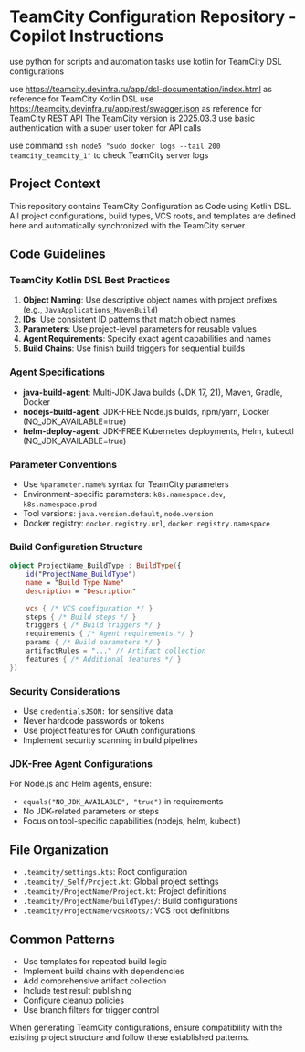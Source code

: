 # TeamCity Configuration Repository - Copilot Instructions

use python for scripts and automation tasks
use kotlin for TeamCity DSL configurations

use https://teamcity.devinfra.ru/app/dsl-documentation/index.html as reference for TeamCity Kotlin DSL
use https://teamcity.devinfra.ru/app/rest/swagger.json as reference for TeamCity REST API
The TeamCity version is 2025.03.3
use basic authentication with a super user token for API calls

use command `ssh node5 "sudo docker logs --tail 200 teamcity_teamcity_1"` to check TeamCity server logs

<!-- Use this file to provide workspace-specific custom instructions to Copilot. For more details, visit https://code.visualstudio.com/docs/copilot/copilot-customization#_use-a-githubcopilotinstructionsmd-file -->

## Project Context
This repository contains TeamCity Configuration as Code using Kotlin DSL. All project configurations, build types, VCS roots, and templates are defined here and automatically synchronized with the TeamCity server.

## Code Guidelines

### TeamCity Kotlin DSL Best Practices
1. **Object Naming**: Use descriptive object names with project prefixes (e.g., `JavaApplications_MavenBuild`)
2. **IDs**: Use consistent ID patterns that match object names
3. **Parameters**: Use project-level parameters for reusable values
4. **Agent Requirements**: Specify exact agent capabilities and names
5. **Build Chains**: Use finish build triggers for sequential builds

### Agent Specifications
- **java-build-agent**: Multi-JDK Java builds (JDK 17, 21), Maven, Gradle, Docker
- **nodejs-build-agent**: JDK-FREE Node.js builds, npm/yarn, Docker (NO_JDK_AVAILABLE=true)
- **helm-deploy-agent**: JDK-FREE Kubernetes deployments, Helm, kubectl (NO_JDK_AVAILABLE=true)

### Parameter Conventions
- Use `%parameter.name%` syntax for TeamCity parameters
- Environment-specific parameters: `k8s.namespace.dev`, `k8s.namespace.prod`
- Tool versions: `java.version.default`, `node.version`
- Docker registry: `docker.registry.url`, `docker.registry.namespace`

### Build Configuration Structure
```kotlin
object ProjectName_BuildType : BuildType({
    id("ProjectName_BuildType")
    name = "Build Type Name"
    description = "Description"
    
    vcs { /* VCS configuration */ }
    steps { /* Build steps */ }
    triggers { /* Build triggers */ }
    requirements { /* Agent requirements */ }
    params { /* Build parameters */ }
    artifactRules = "..." // Artifact collection
    features { /* Additional features */ }
})
```

### Security Considerations
- Use `credentialsJSON:` for sensitive data
- Never hardcode passwords or tokens
- Use project features for OAuth configurations
- Implement security scanning in build pipelines

### JDK-Free Agent Configurations
For Node.js and Helm agents, ensure:
- `equals("NO_JDK_AVAILABLE", "true")` in requirements
- No JDK-related parameters or steps
- Focus on tool-specific capabilities (nodejs, helm, kubectl)

## File Organization
- `.teamcity/settings.kts`: Root configuration
- `.teamcity/_Self/Project.kt`: Global project settings
- `.teamcity/ProjectName/Project.kt`: Project definitions
- `.teamcity/ProjectName/buildTypes/`: Build configurations
- `.teamcity/ProjectName/vcsRoots/`: VCS root definitions

## Common Patterns
- Use templates for repeated build logic
- Implement build chains with dependencies
- Add comprehensive artifact collection
- Include test result publishing
- Configure cleanup policies
- Use branch filters for trigger control

When generating TeamCity configurations, ensure compatibility with the existing project structure and follow these established patterns.
